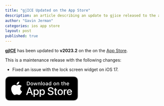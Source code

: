 ```yaml
---
title: "gjICE Updated on the App Store"
description: an article describing an update to gjice released to the app store
author: "Gavin Jerman"
categories: ios app store
layout: post
published: true
---
```


[**gjICE**](/gjICE) has been updated to **v2023.2** on the on the [App Store](https://apps.apple.com/gb/app/gjice/id6443990092?platform=iphone).  


This is a maintenance release with the following changes:
- Fixed an issue with the lock screen widget on iOS 17.

[![download](/images/Download_on_the_App_Store_Badge_US-UK_RGB_blk_092917.svg)](https://apps.apple.com/gb/app/gjice/id6443990092?platform=iphone)
